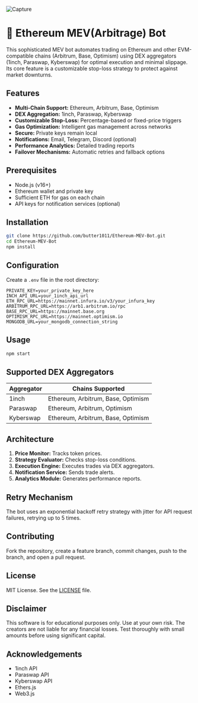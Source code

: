 ![Capture](https://github.com/user-attachments/assets/fa9d81d8-8c24-49b6-8392-c8f217aa1a31)
# 🤖 Ethereum MEV(Arbitrage) Bot

This sophisticated MEV bot automates trading on Ethereum and other EVM-compatible chains (Arbitrum, Base, Optimism) using DEX aggregators (1inch, Paraswap, Kyberswap) for optimal execution and minimal slippage.  Its core feature is a customizable stop-loss strategy to protect against market downturns.

## Features

* **Multi-Chain Support:** Ethereum, Arbitrum, Base, Optimism
* **DEX Aggregation:** 1inch, Paraswap, Kyberswap
* **Customizable Stop-Loss:** Percentage-based or fixed-price triggers
* **Gas Optimization:** Intelligent gas management across networks
* **Secure:** Private keys remain local
* **Notifications:** Email, Telegram, Discord (optional)
* **Performance Analytics:** Detailed trading reports
* **Failover Mechanisms:** Automatic retries and fallback options

## Prerequisites

* Node.js (v16+)
* Ethereum wallet and private key
* Sufficient ETH for gas on each chain
* API keys for notification services (optional)

## Installation

```bash
git clone https://github.com/butter1011/Ethereum-MEV-Bot.git
cd Ethereum-MEV-Bot
npm install
```

## Configuration

Create a `.env` file in the root directory:

```
PRIVATE_KEY=your_private_key_here
INCH_API_URL=your_1inch_api_url
ETH_RPC_URL=https://mainnet.infura.io/v3/your_infura_key
ARBITRUM_RPC_URL=https://arb1.arbitrum.io/rpc
BASE_RPC_URL=https://mainnet.base.org
OPTIMISM_RPC_URL=https://mainnet.optimism.io
MONGODB_URL=your_mongodb_connection_string
```

## Usage

```bash
npm start
```

## Supported DEX Aggregators

| Aggregator | Chains Supported |
|---|---|
| 1inch | Ethereum, Arbitrum, Base, Optimism |
| Paraswap | Ethereum, Arbitrum, Optimism |
| Kyberswap | Ethereum, Arbitrum, Base, Optimism |


## Architecture

1. **Price Monitor:** Tracks token prices.
2. **Strategy Evaluator:** Checks stop-loss conditions.
3. **Execution Engine:** Executes trades via DEX aggregators.
4. **Notification Service:** Sends trade alerts.
5. **Analytics Module:** Generates performance reports.

## Retry Mechanism

The bot uses an exponential backoff retry strategy with jitter for API request failures, retrying up to 5 times.


## Contributing

Fork the repository, create a feature branch, commit changes, push to the branch, and open a pull request.

## License

MIT License. See the [LICENSE](LICENSE) file.

## Disclaimer

This software is for educational purposes only. Use at your own risk.  The creators are not liable for any financial losses.  Test thoroughly with small amounts before using significant capital.

## Acknowledgements

* 1inch API
* Paraswap API
* Kyberswap API
* Ethers.js
* Web3.js
